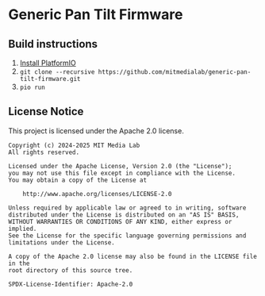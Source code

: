 Generic Pan Tilt Firmware
=========================

## Build instructions
1. [Install PlatformIO](https://docs.platformio.org/en/latest/core/installation/index.html)
2. `git clone --recursive https://github.com/mitmedialab/generic-pan-tilt-firmware.git`
3. `pio run`

## License Notice

This project is licensed under the Apache 2.0 license.

```
Copyright (c) 2024-2025 MIT Media Lab
All rights reserved.

Licensed under the Apache License, Version 2.0 (the "License");
you may not use this file except in compliance with the License.
You may obtain a copy of the License at

    http://www.apache.org/licenses/LICENSE-2.0

Unless required by applicable law or agreed to in writing, software
distributed under the License is distributed on an "AS IS" BASIS,
WITHOUT WARRANTIES OR CONDITIONS OF ANY KIND, either express or implied.
See the License for the specific language governing permissions and
limitations under the License.

A copy of the Apache 2.0 license may also be found in the LICENSE file in the
root directory of this source tree.

SPDX-License-Identifier: Apache-2.0
```
